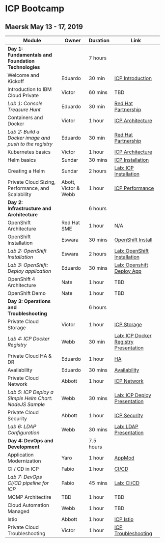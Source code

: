 # ICP Bootcamp

## Maersk May 13 - 17, 2019


| Module | Owner | Duration | Link
| --- | --- | --- | --- |
| **Day 1: Fundamentals and Foundation Technologies** | | 7 hours | |
| Welcome and Kickoff | Eduardo | 30 min | [ICP Introduction](https://github.ibm.com/CASE/violet-build-bootcamp/blob/master/presentations/00%20-%20Welcome%20and%20introduction%20-%204%20Day.pptx) |
| Introduction to IBM Cloud Private | Victor | 60 mins | TBD |
| _Lab 1: Console Treasure Hunt_ | Eduardo | 30 min | [Red Hat Partnership](presentations/IBM%20-%20RedHat%20Partnership.pptx) |
| Containers and Docker | Victor | 1 hour | [ICP Architecture](https://github.ibm.com/CASE/violet-build-bootcamp/blob/master/presentations/violet-architecture-v1.1.pptx?raw=true) |
| _Lab 2: Build a Docker image and push to the registry_ | Eduardo | 30 min | [Red Hat Partnership](presentations/IBM%20-%20RedHat%20Partnership.pptx) |
| Kubernetes basics | Victor | 1 hour | [ICP Architecture](https://github.ibm.com/CASE/violet-build-bootcamp/blob/master/presentations/violet-architecture-v1.1.pptx?raw=true) |
| Helm basics | Sundar | 30 mins | [ICP Installation](https://github.ibm.com/CASE/violet-build-bootcamp/blob/master/presentations/02%20-%20IBM%20Cloud%20Private%20Installation.pptx) |
| Creating a Helm  | Sundar | 2 hours | [Lab: ICP Installation](ICPCookbook-3.1.2.md) |
| Private Cloud Sizing, Performance, and Scalability | Abott, Victor & Webb | 1 hour | [ICP Performance](https://github.ibm.com/CASE/violet-build-bootcamp/blob/master/presentations/violet-perf-size-scale-v1.0.pptx?raw=true) |
| **Day 2: Infrastructure and Architecture** | | 6 hours | |
| OpenShift Architecture | Red Hat SME | 1 hour | N/A |
| OpenShift Installation | Eswara | 30 mins | [OpenShift Install](presentations/OpenShift-Install-v2.1.pptx) |
| _Lab 2: OpenShift Installation_ | Eswara | 2 hours | [Lab: OpenShift Installation](https://github.ibm.com/CASE/violet-build-bootcamp/blob/master/OpenShiftCookbook.md) |
| _Lab 3: OpenShift: Deploy application_ | Eduardo | 30 mins | [Lab: Openshift Deploy App](https://github.ibm.com/CASE/violet-build-bootcamp/blob/master/OpenshiftDeploySampleApp.md) |
| OpenShift 4 Architecture | Nate | 1 hour | TBD |
| OpenShift Demo | Nate | 1 hour | TBD |
| **Day 3: Operations and Troubleshooting**| | 6 hours | |
| Private Cloud Storage | Victor | 1 hour | [ICP Storage](https://github.ibm.com/CASE/violet-build-bootcamp/blob/master/presentations/violet-storage-v1.0.pptx?raw=true) |
| _Lab 4: ICP Docker Registry_ | Webb | 30 min | [Lab: ICP Docker Registry](https://github.ibm.com/CASE/cloud-private-bootcamp/blob/master/Labs/Lab%2002%20Private%20Docker%20Registry.md) [Presentation](presentations/Docker_Registry_Lab.pptx)|
| Private Cloud HA & DR  | Eduardo | 1 hour | [HA](https://github.ibm.com/CASE/violet-build-bootcamp/blob/master/presentations/HADR%20aspects.pptx) |
| Availability | Eduardo | 30 mins | [Availability](presentations/Availability%20in%20a%20Cloud%20Native%20World%20v1.4.pptx) |
| Private Cloud Network | Abbott | 1 hour | [ICP Network](presentations/ICP%20Network.pptx) |
| _Lab 5: ICP Deploy a Simple Helm Chart: NodeJS Sample_ | Webb | 30 mins |  [Lab: ICP Deploy](https://github.ibm.com/CASE/violet-build-bootcamp/blob/master/ICPDeploySampleApp.md) [Presentation](presentations/Day%203%20-%20NodeJs%20Deployment%20Lab.pptx) |
| Private Cloud Security | Abbott | 1 hour | [ICP Security](https://github.ibm.com/CASE/violet-build-bootcamp/blob/master/presentations/Violet%20-%20Private%20Cloud%20Security.pptx) |
| _Lab 6: LDAP Configuration_ | Webb | 30 mins | [Lab: LDAP](https://github.ibm.com/CASE/cloud-private-bootcamp/blob/master/Labs/Lab%2006%20OpenLDAP.md) [Presentation](presentations/Day%204%20-%20RBAC%20with%20LDAP%20Lab.pptx)|
| **Day 4: DevOps and Development** | | 7.5 hours | |
| Application Modernization | Yaro | 1 hour | [AppMod](presentations/Application_Modernization_Mar2019.pptx)|
|  CI / CD in ICP | Fabio | 1 hour | [CI/CD](presentations/15%20-%20CI-CD%20in%20ICP%20-%20original.pdf) |
| _Lab 7: DevOps CI/CD pipeline for ICP_ | Fabio | 45 mins |  [Lab: CI/CD](https://github.ibm.com/CASE/redcompute-icp-openshift/blob/master/learning/lab7_cicd_pipeline_with_icp.md) |
| MCMP Architectire | TBD | 1 hour | TBD |
| Cloud Automation Managed | Webb | 1 hour | TBD |
| Istio | Abbott | 1 hour | [ICP Istio](presentations/Day%204%20-%20RBAC%20with%20LDAP%20Lab.pptx) |
| Private Cloud Troubleshooting | Victor | 1 hour | [ICP Troubleshooting](https://github.ibm.com/CASE/violet-build-bootcamp/blob/master/presentations/violet-troubleshooting-v1.1.pptx?raw=true) |


